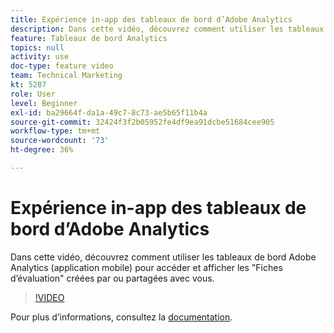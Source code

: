 ```yaml
---
title: Expérience in-app des tableaux de bord d’Adobe Analytics
description: Dans cette vidéo, découvrez comment utiliser les tableaux de bord Adobe Analytics (application mobile) pour accéder et afficher les "Fiches d’évaluation" créées par ou partagées avec vous.
feature: Tableaux de bord Analytics
topics: null
activity: use
doc-type: feature video
team: Technical Marketing
kt: 5287
role: User
level: Beginner
exl-id: ba29664f-da1a-49c7-8c73-ae5b65f11b4a
source-git-commit: 32424f3f2b05952fe4df9ea91dcbe51684cee905
workflow-type: tm+mt
source-wordcount: '73'
ht-degree: 36%

---
```


# Expérience in-app des tableaux de bord d’Adobe Analytics

Dans cette vidéo, découvrez comment utiliser les tableaux de bord Adobe Analytics (application mobile) pour accéder et afficher les &quot;Fiches d’évaluation&quot; créées par ou partagées avec vous.

>[!VIDEO](https://video.tv.adobe.com/v/34545/?quality=12)

Pour plus dʼinformations, consultez la [documentation](https://docs.adobe.com/help/fr-FR/analytics/analyze/mobapp/home.html).
